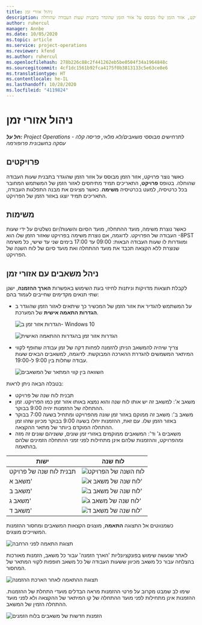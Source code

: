 ```yaml
---
title: ניהול אזורי זמן
description: כאשר נוצר פרויקט, אזור הזמן שלו מבוסס על אזור הזמן שהוגדר בתבנית שעות העבודה שהוחלה.
author: ruhercul
manager: Annbe
ms.date: 10/05/2020
ms.topic: article
ms.service: project-operations
ms.reviewer: kfend
ms.author: ruhercul
ms.openlocfilehash: 278b226c88c2f441262eb5be0504f34a1964848c
ms.sourcegitcommit: 4cf1dc1561b92fca4175f0b3813133c5e63ce8e6
ms.translationtype: HT
ms.contentlocale: he-IL
ms.lasthandoff: 10/28/2020
ms.locfileid: "4119824"
---
```

# <a name="manage-time-zones"></a>ניהול אזורי זמן

_**חל על:** Project Operations לתרחישים מבוססי משאבים/לא מלאי, פריסה קלה - עסקה בחשבונית פרופורמה_


## <a name="projects"></a>פרויקטים

כאשר נוצר פרויקט, אזור הזמן מבוסס על אזור הזמן שהוגדר בתבנית שעות העבודה שהוחלה. בטופס **פרויקט**, התאריכים תמיד מתיחסים לאזור הזמן של המשתמש המחובר בכל כרטיסיה, למעט בכרטיסיה **משימה**. כאשר מציגים את מבנה התפלגות העבודה, התאריכים תמיד יוצגו באזור הזמן של הפרויקט.

## <a name="tasks"></a>משימות

כאשר נוצרת משימה, מועד ההתחלה, מועד הסיום והשעות/יום נשלטים על ידי שעות העבודה של הפרויקט. לדוגמה, אם נוצרת משימה בפרויקט שאזור הזמן שלו הוא ‎-‎8‏PST ומוגדרות לו שעות העבודה הבאות: 09:00 עד 17:00 בימים שני עד שישי, כל משימה שנוצרת ללא הקצאה תכבד את מועד ההתחלה ואת מועד סיום של לוח השנה של הפרויקט.

## <a name="manage-resources-with-time-zones"></a>ניהל משאבים עם אזורי זמן

לקבלת תוצאות מדויקות וניתנות לחיזוי בעת השימוש באפשרות **הארך ההזמנה**, ישנן שתי תנאים מקדימים שחייבים לעמוד בהם:  

- על המשתמש להגדיר את אזור הזמן של המכשיר כך שיתאים לאזור הזמן שהוגדר ב **הגדרות התאמה אישית** של המערכת.
 
  ![הגדרות אזור זמן ב- Windows 10](media/reconcile-assignments-03.png)

  ![הגדרות אזור זמן בהגדרות ההתאמה האישית](media/reconcile-assignments-04.png)
 
- צריך שיהיה להמשאב הניתן להזמנה לפחות דקה של זמן עבודה שחופף לקווי המיתאר המשמשים להגדרת ההארכה המבוקשת. לדוגמה, למשאבים הבאים שעות עבודה שחלות בין 9:00 ל-19:00. 

  ![השוואה בין קווי המתאר של המשאבים](media/reconcile-assignments-05.png)

בטבלה הבאה ניתן לראות:

- תבנית לוח שנה של פרויקט
- משאב א': למשאב זה יש אותו לוח שנה והוא נמצא באותו אזור זמן כמו הפרויקט. זמן ההתחלה של ההזמנות יהיה 9:00 בבוקר.
- משאב ב': משאב זה ממוקם באזור זמן שונה מהפרויקט ומתחיל בשעה 7:00 בבוקר באזור הזמן שלו. עם זאת, ההזמנות יחלו בשעה 9:00 בבוקר מכיוון שזהו זמן ההתחלה המוקדם ביותר של מתאר ההקצאה.
- משאבים ג' וד': המשאבים ממוקמים באזורי זמן שונים, ששניהם שונים זה מזה ומהפרויקט, וההזמנות שלהם אינן מתחילות לפני זמני ההתחלה הזמינים שלהם בהתאמה.

|ישות  |לוח שנה  |
|-|-|
|תבנית לוח שנה של פרויקט   | ![לוח השנה של הפרויקט](media/reconcile-assignments-06.png) |
|משאב א'  | ![לוח שנה של משאב א'](media/reconcile-assignments-06.png) |
|משאב ב'  |  ![לוח שנה של משאב ב'](media/reconcile-assignments-07.png) |
|משאב ג'  |  ![לוח שנה של משאב ג'](media/reconcile-assignments-08.png) |
|משאב ד'  | ![לוח שנה של משאב ד'](media/reconcile-assignments-09.png)  |
 
כשמנווטים אל התצוגה **התאמה**, מוצגים הקצאות המשאבים ומחסור ההזמנות המשוייכים מוצגים.

![תצוגת התאמה לפני הרחבה](media/reconcile-assignments-10.png)

לאחר שנעשה שימוש בפונקציונליות 'הארך הזמנה' עבור כל משאב, הזמנות מאורכות בהצלחה עבור כל משאב מכיוון ששעות העבודה של כל משאב חופפות לקווי המתאר של המחסור.

![תצוגת ההתאמה לאחר הארכת ההזמנה](media/reconcile-assignments-11.png) 

שימו לב שמבט מקרוב על פרטי ההזמנות מראה הבדלים מועדי התחלת של ההזמנות. ההזמנות אינן מתחילות לפני מועד ההתחלה של קו המיתאר של ההקצאה ולא לפני מועד ההתחלה הזמין של המשאב.

![הזמנות חדשות של משאבים בלוח הזמנים](media/reconcile-assignments-12.png)
